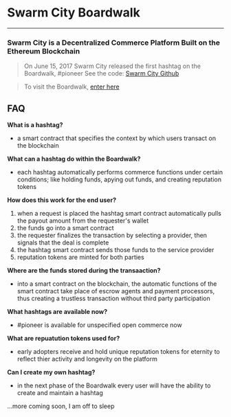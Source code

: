 # Swarm City Boardwalk 
---
### Swarm City is a Decentralized Commerce Platform Built on the Ethereum Blockchain


> On June 15, 2017 Swarm City released the first hashtag on the Boardwalk, #pioneer
See the code: [Swarm City Github](https://github.com/swarmcity/sc-boardwalk/blob/master/README.md)


> To visit the Boardwalk, [enter here](https://swarm.city)


## FAQ

**What is a hashtag?**
- a smart contract that specifies the context by which users transact on the blockchain

**What can a hashtag do within the Boardwalk?**
- each hashtag automatically performs commerce functions under certain conditions; like holding funds, apying out funds, and creating reputation tokens

**How does this work for the end user?**
1. when a request is placed the hashtag smart contract automatically pulls the payout amount from the requester's wallet
2. the funds go into a smart contract
3. the requester finalizes the transaction by selecting a provider, then signals that the deal is complete
4. the hashtag smart contract sends those funds to the service provider
5. reputation tokens are minted for both parties

**Where are the funds stored during the transaaction?**
- into a smart contract on the blockchain, the automatic functions of the smart contract take place of escrow agents and payment processors, thus creating a trustless transaction without third party participation

**What hashtags are available now?**
- #pioneer is available for unspecified open commerce now   

**What are repuatution tokens used for?**
- early adopters receive and hold unique reputation tokens for eternity to reflect thier activity and longevity on the platform

**Can I create my own hashtag?**
- in the next phase of the Boardwalk every user will have the ability to create and maintain a hashtag


...more coming soon, I am off to sleep



